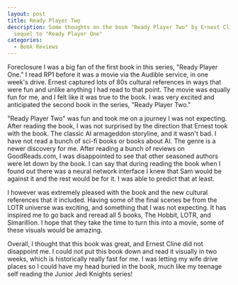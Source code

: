```yaml
---
layout: post
title: Ready Player Two
description: Some thoughts on the book "Ready Player Two" by Ernest Cline, the
  sequel to "Ready Player One"
categories:
  - Book Reviews
---
```

Foreclosure I was a big fan of the first book in this series, "Ready Player One." I read RP1 before it was a movie via the Audible service, in one week's drive. Ernest captured lots of 80s cultural references in ways that were fun and unlike anything I had read to that point. The movie was equally fun for me, and I felt like it was true to the book. I was very excited and anticipated the second book in the series, "Ready Player Two."

"Ready Player Two" was fun and took me on a journey I was not expecting. After reading the book, I was not surprised by the direction that Ernest took with the book. The classic AI armageddon storyline, and it wasn't bad. I have not read a bunch of sci-fi books or books about AI. The genre is a newer discovery for me. After reading a bunch of reviews on GoodReads.com, I was disappointed to see that other seasoned authors were let down by the book. I can say that during reading the book when I found out there was a neural network interface I knew that Sam would be against it and the rest would be for it. I was able to predict that at least.

I however was extremely pleased with the book and the new cultural references that it included. Having some of the final scenes be from the LOTR universe was exciting, and something that I was not expecting. It has inspired me to go back and reread all 5 books, The Hobbit, LOTR, and Simarillion. I hope that they take the time to turn this into a movie, some of these visuals would be amazing.

Overall, I thought that this book was great, and Ernest Cline did not disappoint me. I could not put this book down and read it visually in two weeks, which is historically really fast for me. I was letting my wife drive places so I could have my head buried in the book, much like my teenage self reading the Junior Jedi Knights series!